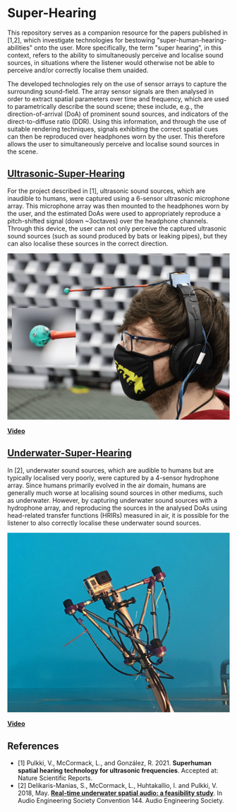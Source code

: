 # Super-Hearing

This repository serves as a companion resource for the papers published in [1,2], which investigate technologies for bestowing "super-human-hearing-abilities" onto the user. More specifically, the term "super hearing", in this context, refers to the ability to simultaneously perceive and localise sound sources, in situations where the listener would otherwise not be able to perceive and/or correctly localise them unaided.

The developed technologies rely on the use of sensor arrays to capture the surrounding sound-field. The array sensor signals are then analysed in order to extract spatial parameters over time and frequency, which are used to parametrically describe the sound scene; these include, e.g., the direction-of-arrival (DoA) of prominent sound sources, and indicators of the direct-to-diffuse ratio (DDR). Using this information, and through the use of suitable rendering techniques, signals exhibiting the correct spatial cues can then be reproduced over headphones worn by the user. This therefore allows the user to simultaneously perceive and localise sound sources in the scene.

## [Ultrasonic-Super-Hearing](Ultrasonic-Super-Hearing) 

For the project described in [1], ultrasonic sound sources, which are inaudible to humans, were captured using a 6-sensor ultrasonic microphone array. This microphone array was then mounted to the headphones worn by the user, and the estimated DoAs were used to appropriately reproduce a pitch-shifted signal (down ~3octaves) over the headphone channels. Through this device, the user can not only perceive the captured ultrasonic sound sources (such as sound produced by bats or leaking pipes), but they can also localise these sources in the correct direction.

![](Ultrasonic-Super-Hearing/images/UltrasonicArray.png)

[**Video**]()

## [Underwater-Super-Hearing](Underwater-Super-Hearing) 

In [2], underwater sound sources, which are audible to humans but are typically localised very poorly, were captured by a 4-sensor hydrophone array. Since humans primarily evolved in the air domain, humans are generally much worse at localising sound sources in other mediums, such as underwater. However, by capturing underwater sound sources with a hydrophone array, and reproducing the sources in the analysed DoAs using head-related transfer functions (HRIRs) measured in air, it is possible for the listener to also correctly localise these underwater sound sources.

![](Underwater-Super-Hearing/images/HydrophoneArray_GoPro.jpg)

[**Video**](https://www.youtube.com/watch?v=3WARepl3lEg)

## References

* [1] Pulkki, V., McCormack, L., and González, R. 2021. **Superhuman spatial hearing technology for ultrasonic frequencies**. Accepted at: Nature Scientific Reports.
* [2] Delikaris-Manias, S., McCormack, L., Huhtakallio, I. and Pulkki, V. 2018, May. [**Real-time underwater spatial audio: a feasibility study**](Underwater-Super-Hearing/docs/delikaris2018real.pdf). In Audio Engineering Society Convention 144. Audio Engineering Society.












